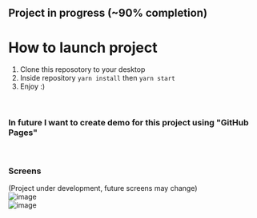 ## Project in progress (~90% completion)

# How to launch project
1) Clone this reposotory to your desktop
2) Inside repository ```yarn install``` then ```yarn start```
3) Enjoy :)

<br>

### In future I want to create demo for this project using "GitHub Pages"

<br>

### Screens
(Project under development, future screens may change)
<br>
![image](https://user-images.githubusercontent.com/99507865/191195679-a2a527a6-24a6-4cdf-bf08-f724db0dfb37.png)
<br>
![image](https://user-images.githubusercontent.com/99507865/191195790-0eabdf5d-cd2a-48d5-8c05-c24def078879.png)

